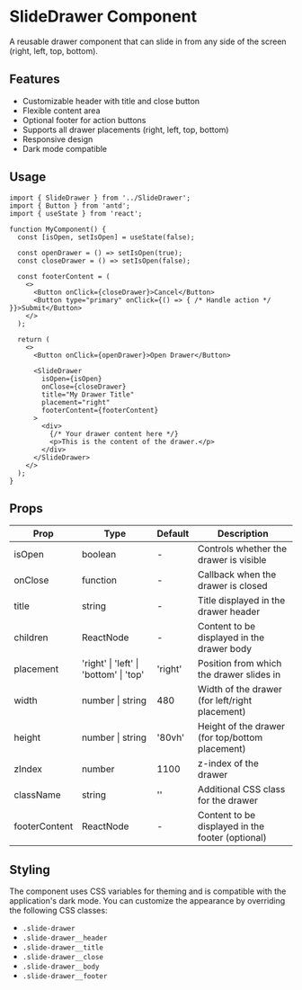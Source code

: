 # SlideDrawer Component

A reusable drawer component that can slide in from any side of the screen (right, left, top, bottom).

## Features

- Customizable header with title and close button
- Flexible content area
- Optional footer for action buttons
- Supports all drawer placements (right, left, top, bottom)
- Responsive design
- Dark mode compatible

## Usage

```tsx
import { SlideDrawer } from '../SlideDrawer';
import { Button } from 'antd';
import { useState } from 'react';

function MyComponent() {
  const [isOpen, setIsOpen] = useState(false);

  const openDrawer = () => setIsOpen(true);
  const closeDrawer = () => setIsOpen(false);

  const footerContent = (
    <>
      <Button onClick={closeDrawer}>Cancel</Button>
      <Button type="primary" onClick={() => { /* Handle action */ }}>Submit</Button>
    </>
  );

  return (
    <>
      <Button onClick={openDrawer}>Open Drawer</Button>
      
      <SlideDrawer
        isOpen={isOpen}
        onClose={closeDrawer}
        title="My Drawer Title"
        placement="right"
        footerContent={footerContent}
      >
        <div>
          {/* Your drawer content here */}
          <p>This is the content of the drawer.</p>
        </div>
      </SlideDrawer>
    </>
  );
}
```

## Props

| Prop | Type | Default | Description |
|------|------|---------|-------------|
| isOpen | boolean | - | Controls whether the drawer is visible |
| onClose | function | - | Callback when the drawer is closed |
| title | string | - | Title displayed in the drawer header |
| children | ReactNode | - | Content to be displayed in the drawer body |
| placement | 'right' \| 'left' \| 'bottom' \| 'top' | 'right' | Position from which the drawer slides in |
| width | number \| string | 480 | Width of the drawer (for left/right placement) |
| height | number \| string | '80vh' | Height of the drawer (for top/bottom placement) |
| zIndex | number | 1100 | z-index of the drawer |
| className | string | '' | Additional CSS class for the drawer |
| footerContent | ReactNode | - | Content to be displayed in the footer (optional) |

## Styling

The component uses CSS variables for theming and is compatible with the application's dark mode. You can customize the appearance by overriding the following CSS classes:

- `.slide-drawer`
- `.slide-drawer__header`
- `.slide-drawer__title`
- `.slide-drawer__close`
- `.slide-drawer__body`
- `.slide-drawer__footer`
